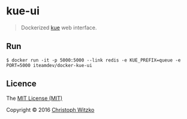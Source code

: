 # kue-ui
> Dockerized [kue](https://github.com/Automattic/kue) web interface.

## Run

    $ docker run -it -p 5000:5000 --link redis -e KUE_PREFIX=queue -e PORT=5000 iteamdev/docker-kue-ui

## Licence

The [MIT License (MIT)](http://opensource.org/licenses/MIT)

Copyright © 2016 [Christoph Witzko](https://twitter.com/christophwitzko)
